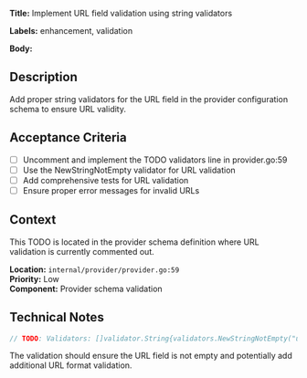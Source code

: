 **Title:** Implement URL field validation using string validators

**Labels:** enhancement, validation

**Body:**
## Description

Add proper string validators for the URL field in the provider configuration schema to ensure URL validity.

## Acceptance Criteria

- [ ] Uncomment and implement the TODO validators line in provider.go:59
- [ ] Use the NewStringNotEmpty validator for URL validation
- [ ] Add comprehensive tests for URL validation
- [ ] Ensure proper error messages for invalid URLs

## Context

This TODO is located in the provider schema definition where URL validation is currently commented out.

**Location:** `internal/provider/provider.go:59`  
**Priority:** Low  
**Component:** Provider schema validation

## Technical Notes

```go
// TODO: Validators: []validator.String{validators.NewStringNotEmpty("url")},
```

The validation should ensure the URL field is not empty and potentially add additional URL format validation.